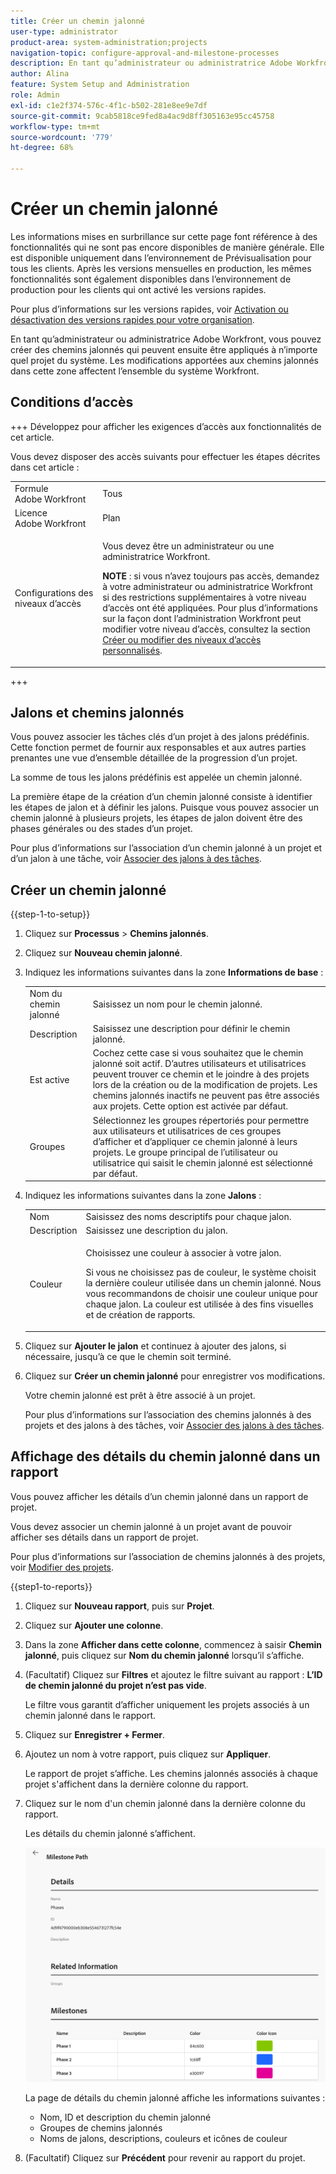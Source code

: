 ```yaml
---
title: Créer un chemin jalonné
user-type: administrator
product-area: system-administration;projects
navigation-topic: configure-approval-and-milestone-processes
description: En tant qu’administrateur ou administratrice Adobe Workfront, vous pouvez créer des chemins jalonnés qui peuvent ensuite être appliqués à n’importe quel projet du système. Les modifications apportées aux chemins jalonnés dans cette zone affectent l’ensemble du système Workfront.
author: Alina
feature: System Setup and Administration
role: Admin
exl-id: c1e2f374-576c-4f1c-b502-281e8ee9e7df
source-git-commit: 9cab5818ce9fed8a4ac9d8ff305163e95cc45758
workflow-type: tm+mt
source-wordcount: '779'
ht-degree: 68%

---
```


# Créer un chemin jalonné

<!--Audited: 07/2024-->

<!--
NOTE: DON'T DELETE, DRAFT OR HIDE THIS ARTICLE. IT IS LINKED TO THE PRODUCT, THROUGH THE CONTEXT SENSITIVE HELP LINKS.
-->

<span class="preview">Les informations mises en surbrillance sur cette page font référence à des fonctionnalités qui ne sont pas encore disponibles de manière générale. Elle est disponible uniquement dans l’environnement de Prévisualisation pour tous les clients. Après les versions mensuelles en production, les mêmes fonctionnalités sont également disponibles dans l’environnement de production pour les clients qui ont activé les versions rapides. </span>

<span class="preview">Pour plus d’informations sur les versions rapides, voir [Activation ou désactivation des versions rapides pour votre organisation](/help/quicksilver/administration-and-setup/set-up-workfront/configure-system-defaults/enable-fast-release-process.md). </span>

En tant qu’administrateur ou administratrice Adobe Workfront, vous pouvez créer des chemins jalonnés qui peuvent ensuite être appliqués à n’importe quel projet du système. Les modifications apportées aux chemins jalonnés dans cette zone affectent l’ensemble du système Workfront.

## Conditions d’accès

+++ Développez pour afficher les exigences d’accès aux fonctionnalités de cet article.

Vous devez disposer des accès suivants pour effectuer les étapes décrites dans cet article :

<table style="table-layout:auto"> 
 <col> 
 <col> 
 <tbody> 
  <tr> 
   <td role="rowheader">Formule Adobe Workfront</td> 
   <td>Tous</td> 
  </tr> 
  <tr> 
   <td role="rowheader">Licence Adobe Workfront</td> 
   <td>Plan</td> 
  </tr> 
  <tr> 
   <td role="rowheader">Configurations des niveaux d’accès</td> 
   <td> <p>Vous devez être un administrateur ou une administratrice Workfront.</p> <p><b>NOTE</b> : si vous n’avez toujours pas accès, demandez à votre administrateur ou administratrice Workfront si des restrictions supplémentaires à votre niveau d’accès ont été appliquées. Pour plus d’informations sur la façon dont l’administration Workfront peut modifier votre niveau d’accès, consultez la section <a href="../../../administration-and-setup/add-users/configure-and-grant-access/create-modify-access-levels.md" class="MCXref xref">Créer ou modifier des niveaux d’accès personnalisés</a>.</p> </td> 
  </tr> 
 </tbody> 
</table>

+++

## Jalons et chemins jalonnés

Vous pouvez associer les tâches clés d’un projet à des jalons prédéfinis. Cette fonction permet de fournir aux responsables et aux autres parties prenantes une vue d’ensemble détaillée de la progression d’un projet.

La somme de tous les jalons prédéfinis est appelée un chemin jalonné.

La première étape de la création d’un chemin jalonné consiste à identifier les étapes de jalon et à définir les jalons. Puisque vous pouvez associer un chemin jalonné à plusieurs projets, les étapes de jalon doivent être des phases générales ou des stades d’un projet.

Pour plus d’informations sur l’association d’un chemin jalonné à un projet et d’un jalon à une tâche, voir [Associer des jalons à des tâches](../../../manage-work/tasks/manage-tasks/associate-milestones-with-tasks.md).

## Créer un chemin jalonné

{{step-1-to-setup}}

1. Cliquez sur **Processus** > **Chemins jalonnés**.
1. Cliquez sur **Nouveau chemin jalonné**.
1. Indiquez les informations suivantes dans la zone **Informations de base** :

   <table style="table-layout:auto">
    <tr>
      <td>Nom du chemin jalonné</td>
       <td>Saisissez un nom pour le chemin jalonné.</td>
    </tr>
    <tr>
      <td>Description</td>
      <td>Saisissez une description pour définir le chemin jalonné.</td>
    </tr>
    <tr>
       <td>Est active</td>
      <td>Cochez cette case si vous souhaitez que le chemin jalonné soit actif. D’autres utilisateurs et utilisatrices peuvent trouver ce chemin et le joindre à des projets lors de la création ou de la modification de projets. Les chemins jalonnés inactifs ne peuvent pas être associés aux projets. Cette option est activée par défaut.</td>
    </tr>
    <tr>
      <td>Groupes</td>
      <td>Sélectionnez les groupes répertoriés pour permettre aux utilisateurs et utilisatrices de ces groupes d’afficher et d’appliquer ce chemin jalonné à leurs projets. Le groupe principal de l’utilisateur ou utilisatrice qui saisit le chemin jalonné est sélectionné par défaut.</td>
    </tr>
   </table>

1. Indiquez les informations suivantes dans la zone **Jalons** :

   <table style="table-layout:auto"> 
    <col> 
    <col> 
    <tbody> 
     <tr> 
      <td role="rowheader">Nom</td> 
      <td>Saisissez des noms descriptifs pour chaque jalon.</td> 
     </tr> 
     <tr> 
      <td role="rowheader">Description</td> 
      <td>Saisissez une description du jalon.</td> 
     </tr> 
     <tr> 
      <td role="rowheader">Couleur</td> 
      <td> <p>Choisissez une couleur à associer à votre jalon. </p> <p>Si vous ne choisissez pas de couleur, le système choisit la dernière couleur utilisée dans un chemin jalonné. Nous vous recommandons de choisir une couleur unique pour chaque jalon. La couleur est utilisée à des fins visuelles et de création de rapports.</p> </td> 
     </tr> 
    </tbody> 
   </table>

1. Cliquez sur **Ajouter le jalon** et continuez à ajouter des jalons, si nécessaire, jusqu’à ce que le chemin soit terminé.
1. Cliquez sur **Créer un chemin jalonné** pour enregistrer vos modifications.

   Votre chemin jalonné est prêt à être associé à un projet.

   Pour plus d’informations sur l’association des chemins jalonnés à des projets et des jalons à des tâches, voir [Associer des jalons à des tâches](../../../manage-work/tasks/manage-tasks/associate-milestones-with-tasks.md).

<!--
1. <span class="preview">(Optional) Click the **Export** icon ![Export icon](assets/export-icon.png), then select from the following formats to export the milestone path list to a file: </span>

   * PDF
   * Excel
   * Excel (xlsx)
   * Tab Delimited
1. <span class="preview">(Optional) Select a milestone in the milestone list, then click the **Edit** icon ![Edit icon](assets/edit-icon.png) to edit milestone information. </span>
1. <span class="preview">(Optional) Select a milestone in the milestone list, then click the **Delete** icon ![Delete icon](assets/delete-icon.png) to delete it. </span>
1. <span class="preview">Click **Yes, Delete it**. </span>
   <span class="preview">The milestone is deleted and cannot be recovered. Any project information associated with the milestone and any task information associated with the milestone paths is also deleted. </span>

   </div>
-->

## Affichage des détails du chemin jalonné dans un rapport

Vous pouvez afficher les détails d’un chemin jalonné dans un rapport de projet.

Vous devez associer un chemin jalonné à un projet avant de pouvoir afficher ses détails dans un rapport de projet.

Pour plus d’informations sur l’association de chemins jalonnés à des projets, voir [Modifier des projets](/help/quicksilver/manage-work/projects/manage-projects/edit-projects.md).

{{step1-to-reports}}

1. Cliquez sur **Nouveau rapport**, puis sur **Projet**.
1. Cliquez sur **Ajouter une colonne**.
1. Dans la zone **Afficher dans cette colonne**, commencez à saisir **Chemin jalonné**, puis cliquez sur **Nom du chemin jalonné** lorsqu’il s’affiche.
1. (Facultatif) Cliquez sur **Filtres** et ajoutez le filtre suivant au rapport : **L’ID de chemin jalonné du projet n’est pas vide**.

   Le filtre vous garantit d’afficher uniquement les projets associés à un chemin jalonné dans le rapport.

1. Cliquez sur **Enregistrer + Fermer**.
1. Ajoutez un nom à votre rapport, puis cliquez sur **Appliquer**.

   Le rapport de projet s’affiche. Les chemins jalonnés associés à chaque projet s&#39;affichent dans la dernière colonne du rapport.
1. Cliquez sur le nom d&#39;un chemin jalonné dans la dernière colonne du rapport.

   Les détails du chemin jalonné s’affichent.

   <div class="preview">

   ![Détails du chemin jalonné du rapport de projet](assets/milestone-details-from-project-report.png)

   La page de détails du chemin jalonné affiche les informations suivantes :

   * Nom, ID et description du chemin jalonné
   * Groupes de chemins jalonnés
   * Noms de jalons, descriptions, couleurs et icônes de couleur

   </div>

1. (Facultatif) Cliquez sur **Précédent** pour revenir au rapport du projet.



